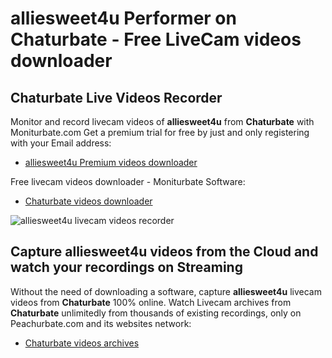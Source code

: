 # alliesweet4u Performer on Chaturbate - Free LiveCam videos downloader

## Chaturbate Live Videos Recorder

Monitor and record livecam videos of **alliesweet4u** from **Chaturbate** with Moniturbate.com
Get a premium trial for free by just and only registering with your Email address:
* [alliesweet4u Premium videos downloader](https://moniturbate.com/request-demo-licence-key.html)

Free livecam videos downloader - Moniturbate Software:
* [Chaturbate videos downloader](https://moniturbate.com/moniturbate-download-software.html)

![alliesweet4u livecam videos recorder](https://peachurnet.com/templates/moniturbate-software.png)


## Capture alliesweet4u videos from the Cloud and watch your recordings on Streaming

Without the need of downloading a software, capture **alliesweet4u** livecam videos from **Chaturbate** 100% online.
Watch Livecam archives from **Chaturbate** unlimitedly from thousands of existing recordings, only on Peachurbate.com and its websites network:
* [Chaturbate videos archives](https://peachurnet.com/)